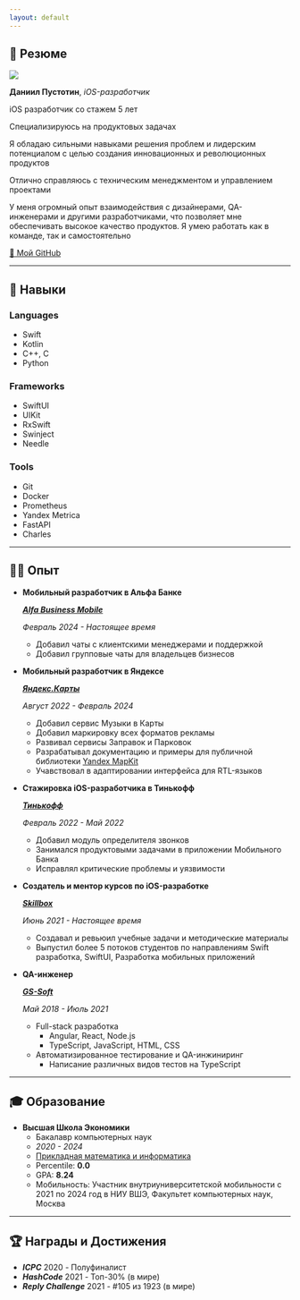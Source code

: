 ```yaml
---
layout: default
---
```


## 👋 Резюме

<img class="profile-picture" src="me.png">

**Даниил Пустотин**, _iOS-разработчик_

iOS разработчик со стажем 5 лет

Специализируюсь на продуктовых задачах

Я обладаю сильными навыками решения проблем и лидерским потенциалом с целью создания инновационных и революционных продуктов

Отлично справляюсь с техническим менеджментом и управлением проектами

У меня огромный опыт взаимодействия с дизайнерами, QA-инженерами и другими разработчиками, что позволяет мне обеспечивать высокое качество продуктов. Я умею работать как в команде, так и самостоятельно

[🐙 Мой GitHub](https://github.com/heartsker)

---

## 💪 Навыки

### Languages

- Swift
- Kotlin
- C++, C
- Python

### Frameworks

- SwiftUI
- UIKit
- RxSwift
- Swinject
- Needle

### Tools

- Git
- Docker
- Prometheus
- Yandex Metrica
- FastAPI
- Charles

---

## 👨‍💻 Опыт

- **Мобильный разработчик в Альфа Банке**

    [***Alfa Business Mobile***](https://alfabank.ru/sme/rko/abm/)

    *Февраль 2024 - Настоящее время*

    - Добавил чаты с клиентскими менеджерами и поддержкой
    - Добавил групповые чаты для владельцев бизнесов

- **Мобильный разработчик в Яндексе**

    [***Яндекс.Карты***](https://maps.yandex.ru)

    *Август 2022 - Февраль 2024*

    - Добавил сервис Музыки в Карты
    - Добавил маркировку всех форматов рекламы
    - Развивал сервисы Заправок и Парковок
    - Разрабатывал документацию и примеры для публичной библиотеки [Yandex MapKit](https://yandex.ru/dev/mapkit/doc/en)
    - Учавствовал в адаптировании интерфейса для RTL-языков

- **Стажировка iOS-разработчика в Тинькофф**

    [***Тинькофф***](https://www.tinkoff.ru)

    *Февраль 2022 - Май 2022*

    - Добавил модуль определителя звонков
    - Занимался продуктовыми задачами в приложении Мобильного Банка
    - Исправлял критические проблемы и уязвимости

- **Создатель и ментор курсов по iOS-разработке**

    [***Skillbox***](https://skillbox.ru)

    *Июнь 2021 - Настоящее время*

    - Создавал и ревьюил учебные задачи и методические материалы
    - Выпустил более 5 потоков студентов по направлениям Swift разработка, SwiftUI, Разработка мобильных приложений

- **QA-инженер**

    [***GS-Soft***](https://www.gs-soft.com/CMS/en/)

    *Май 2018 - Июль 2021*

    - Full-stack разработка
      - Angular, React, Node.js
      - TypeScript, JavaScript, HTML, CSS
    - Автоматизированное тестирование и QA-инжиниринг
      - Написание различных видов тестов на TypeScript

---

## 🎓 Образование

- **Высшая Школа Экономики**
    - Бакалавр компьютерных наук
    - *2020 - 2024*
    - [Прикладная математика и информатика](https://www.hse.ru/en/ba/ami/)
    - Percentile: **0.0**
    - GPA: **8.24**
    - Мобильность: Участник внутриуниверситетской мобильности с 2021 по 2024 год в НИУ ВШЭ, Факультет компьютерных наук, Москва

---

## 🏆 Награды и Достижения

- ***ICPC*** 2020 - Полуфиналист
- ***HashCode*** 2021 - Топ-30% (в мире)
- ***Reply Challenge*** 2021 - #105 из 1923 (в мире)
